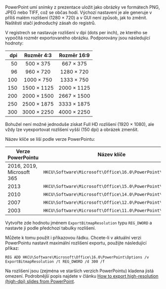 <!-- dcterms:title = Jak nastavit rozlišení pro obrázky exportované z PowerPointu -->
<!-- dcterms:abstract = PowerPoint umí snímky z prezentace uložit jako obrázky ve formátech PNG, JPEG nebo TIFF, což se občas hodí. Výchozí nastavení je ale generuje v příliš malém rozlišení (1280 × 720) a v GUI není způsob, jak to změnit. Naštěstí stačí jednoduchý zásah do registrů. -->
<!-- dcterms:creator = Michal Altair Valášek -->
<!-- x4w:coverUrl = /cover-pictures/20230319-powerpoint-dpi.jpg -->
<!-- x4w:pictureUrl = /perex-pictures/logo-powerpoint.svg -->
<!-- x4w:pictureWidth = 150 -->
<!-- x4w:pictureHeight = 150 -->
<!-- x4w:category = Tipy, triky -->
<!-- dcterms:date = 2023-03-19 -->

PowerPoint umí snímky z prezentace uložit jako obrázky ve formátech PNG, JPEG nebo TIFF, což se občas hodí. Výchozí nastavení je ale generuje v příliš malém rozlišení (1280 × 720) a v GUI není způsob, jak to změnit. Naštěstí stačí jednoduchý zásah do registrů.

V registrech se nastavuje rozlišení v dpi (dots per inch), ze kterého se vypočítá rozměr exportovaného obrázku. Podporovány jsou následující hodnoty:

dpi | Rozměr 4:3  | Rozměr 16:9
--: | :---------: | :---------:
50  |   500 × 375 |  667 × 375
96  |   960 × 720 |  1280 × 720
100 |  1000 × 750 |  1333 × 750
150 | 1500 × 1125 | 2000 × 1125
200 | 2000 × 1500 | 2667 × 1500
250 | 2500 × 1875 | 3333 × 1875
300 | 3000 × 2250 | 4000 × 2250

Bohužel není možné jednoduše získat Full HD rozlišení (1920 × 1080), ale vždy lze vyexportovat rozlišení vyšší (150 dpi) a obrázek zmenšit.

Název klíče se liší podle verze PowerPointu:

Verze PowerPointu         | Název klíče
------------------------- | --------------------------------------------------------
2016, 2019, Microsoft 365 | `HKCU\Software\Microsoft\Office\16.0\PowerPoint\Options`
2013                      | `HKCU\Software\Microsoft\Office\15.0\PowerPoint\Options`
2010                      | `HKCU\Software\Microsoft\Office\14.0\PowerPoint\Options`
2007                      | `HKCU\Software\Microsoft\Office\12.0\PowerPoint\Options`
2003                      | `HKCU\Software\Microsoft\Office\11.0\PowerPoint\Options`

Vytvořte zde hodnotu jménem `ExportBitmapResolution` typu `REG_DWORD` a nastavte ji podle předchozí tabulky rozlišení.

Můžete k tomu použít i příkazovou řádku. Chcete-li v aktuální verzi PowerPointu nastavit maximální rozlišení exportu, použijte následující příkaz:

    REG ADD HKCU\Software\Microsoft\Office\16.0\PowerPoint\Options /v ExportBitmapResolution /t REG_DWORD /d 300 /f

Na rozlišení jsou (zejména ve starších verzích PowerPointu) kladena jistá omezení. Podrobnější popis najdete v článku [How to export high-resolution (high-dpi) slides from PowerPoint](https://learn.microsoft.com/en-us/office/troubleshoot/powerpoint/change-export-slide-resolution).